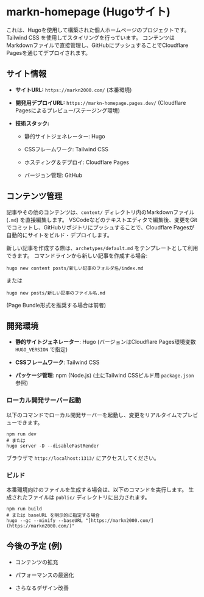 # markn-homepage (Hugoサイト)

これは、Hugoを使用して構築された個人ホームページのプロジェクトです。Tailwind CSS を使用してスタイリングを行っています。
コンテンツはMarkdownファイルで直接管理し、GitHubにプッシュすることでCloudflare Pagesを通じてデプロイされます。

## サイト情報

* **サイトURL:** `https://markn2000.com/` (本番環境)

* **開発用デプロイURL:** `https://markn-homepage.pages.dev/` (Cloudflare Pagesによるプレビュー/ステージング環境)

* **技術スタック:**

  * 静的サイトジェネレーター: Hugo

  * CSSフレームワーク: Tailwind CSS

  * ホスティング＆デプロイ: Cloudflare Pages

  * バージョン管理: GitHub

## コンテンツ管理

記事やその他のコンテンツは、`content/` ディレクトリ内のMarkdownファイル (`.md`) を直接編集します。
VSCodeなどのテキストエディタで編集後、変更をGitでコミットし、GitHubリポジトリにプッシュすることで、Cloudflare Pagesが自動的にサイトをビルド・デプロイします。

新しい記事を作成する際は、`archetypes/default.md` をテンプレートとして利用できます。
コマンドラインから新しい記事を作成する場合:

```
hugo new content posts/新しい記事のフォルダ名/index.md

```

または

```
hugo new posts/新しい記事のファイル名.md

```

(Page Bundle形式を推奨する場合は前者)

## 開発環境

* **静的サイトジェネレーター**: Hugo (バージョンはCloudflare Pages環境変数 `HUGO_VERSION` で指定)

* **CSSフレームワーク**: Tailwind CSS

* **パッケージ管理**: npm (Node.js) (主にTailwind CSSビルド用 `package.json` 参照)

### ローカル開発サーバー起動

以下のコマンドでローカル開発サーバーを起動し、変更をリアルタイムでプレビューできます。

```
npm run dev
# または
hugo server -D --disableFastRender

```

ブラウザで `http://localhost:1313/` にアクセスしてください。

### ビルド

本番環境向けのファイルを生成する場合は、以下のコマンドを実行します。
生成されたファイルは `public/` ディレクトリに出力されます。

```
npm run build
# または baseURL を明示的に指定する場合
hugo --gc --minify --baseURL "[https://markn2000.com/](https://markn2000.com/)"

```

## 今後の予定 (例)

* コンテンツの拡充

* パフォーマンスの最適化

* さらなるデザイン改善
